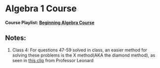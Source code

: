 # Algebra 1 Course
#### Course Playlist: [Beginning Algebra Course](https://www.youtube.com/playlist?list=PLm2VEQtiYjhpXDka_1Q6m0x1rL5GRPMX8)
## Notes:
1. Class 4: For questions 47-59 solved in class, an easier method for solving these problems is the X method(AKA the diamond method), as seen in [this clip](https://youtu.be/u2CFHYJWS60?t=1590) from Professor Leonard